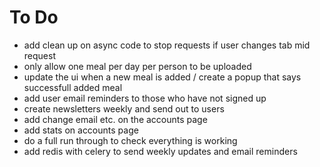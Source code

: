 # To Do
- add clean up on async code to stop requests if user changes tab mid request
- only allow one meal per day per person to be uploaded
- update the ui when a new meal is added / create a popup that says successfull added meal
- add user email reminders to those who have not signed up
- create newsletters weekly and send out to users
- add change email etc. on the accounts page
- add stats on accounts page
- do a full run through to check everything is working
- add redis with celery to send weekly updates and email reminders

